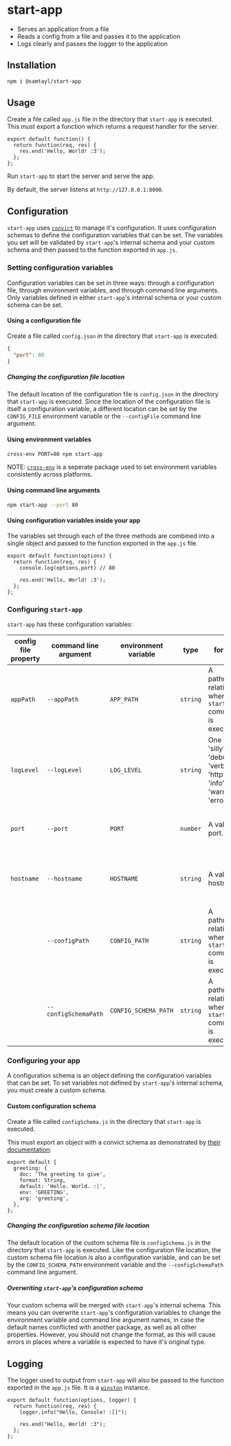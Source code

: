 # start-app

- Serves an application from a file
- Reads a config from a file and passes it to the application
- Logs clearly and passes the logger to the application

## Installation

```sh
npm i @samtayl/start-app
```

## Usage

Create a file called `app.js` file in the directory that `start-app` is executed. This must export a function which returns a request handler for the server.

```JS
export default function() {
  return function(req, res) {
    res.end('Hello, World! :3');
  };
};
```

Run `start-app` to start the server and serve the app.

By default, the server listens at `http://127.0.0.1:8000`.

## Configuration

`start-app` uses [`convict`](https://github.com/mozilla/node-convict/tree/master/packages/convict) to manage it's configuration. It uses configuration schemas to define the configuration variables that can be set. The variables you set will be validated by `start-app`'s internal schema and your custom schema and then passed to the function exported in `app.js`.

### Setting configuration variables

Configuration variables can be set in three ways: through a configuration file, through environment variables, and through command line arguments. Only variables defined in either `start-app`'s internal schema or your custom schema can be set.

#### Using a configuration file

Create a file called `config.json` in the directory that `start-app` is executed.

```JSON
{
  "port": 80
}
```

##### Changing the configuration file location

The default location of the configuration file is `config.json` in the directory that `start-app` is executed. Since the location of the configuration file is itself a configuration variable, a different location can be set by the `CONFIG_FILE` environment variable or the `--configFile` command line argument.

#### Using environment variables

```sh
cross-env PORT=80 npm start-app
```

NOTE: [`cross-env`](https://www.npmjs.com/package/cross-env) is a seperate package used to set environment variables consistently across platforms.

#### Using command line arguments

```sh
npm start-app --port 80
```

#### Using configuration variables inside your app

The variables set through each of the three methods are combined into a single object and passed to the function exported in the `app.js` file.

```JS
export default function(options) {
  return function(req, res) {
    console.log(options.port) // 80

    res.end('Hello, World! :3');
  };
};
```

### Configuring `start-app`

`start-app` has these configuration variables:

| config file property | command line argument | environment variable | type     | format                                                                  | default             | description                                              |
| -------------------- | --------------------- | -------------------- | -------- | ----------------------------------------------------------------------- | ------------------- | -------------------------------------------------------- |
| `appPath`            | `--appPath`           | `APP_PATH`           | `string` | A pathname relative to where the `start-app` command is executed.       | `"app.js"`          | The pathname of the file which your app is in.           |
| `logLevel`           | `--logLevel`          | `LOG_LEVEL`          | `string` | One of 'silly', 'debug', 'verbose', 'http', 'info', 'warn', or 'error'. | `"info"`            | The log level which should be displayed.                 |
| `port`               | `--port`              | `PORT`               | `number` | A valid port.                                                           | `8000`              | The port which the server should listen on.              |
| `hostname`           | `--hostname`          | `HOSTNAME`           | `string` | A valid hostname.                                                       | `"127.0.0.1"`       | The hostname which the server should listen on.          |
|                      | `--configPath`        | `CONFIG_PATH`        | `string` | A pathname relative to where the `start-app` command is executed.        | `"config.json"`     | The pathname of the file which your config is in.        |
|                      | `--configSchemaPath`  | `CONFIG_SCHEMA_PATH` | `string` | A pathname relative to where the `start-app` command is executed.        | `"configSchema.js"` | The pathname of the file which your config schema is in. |

### Configuring your app

A configuration schema is an object defining the configuration variables that can be set. To set variables not defined by `start-app`'s internal schema, you must create a custom schema.

#### Custom configuration schema

Create a file called `configSchema.js` in the directory that `start-app` is executed.

This must export an object with a convict schema as demonstrated by [their documentation](https://github.com/mozilla/node-convict/tree/master/packages/convict#usage):

```JS
export default {
  greeting: {
    doc: 'The greeting to give',
    format: String,
    default: 'Hello. World. :|',
    env: 'GREETING',
    arg: 'greeting',
  },
};
```

##### Changing the configuration schema file location

The default location of the custom schema file is `configSchema.js` in the directory that `start-app` is executed. Like the configuration file location, the custom schema file location is also a configuration variable, and can be set by the `CONFIG_SCHEMA_PATH` environment variable and the `--configSchemaPath` command line argument.

##### Overwriting `start-app`'s configuration schema

Your custom schema will be merged with `start-app`'s internal schema. This means you can overwrite `start-app`'s configuration variables to change the environment variable and command line argument names, in case the default names conflicted with another package, as well as all other properties. However, you should not change the format, as this will cause errors in places where a variable is expected to have it's original type.

## Logging

The logger used to output from `start-app` will also be passed to the function exported in the `app.js` file. It is a [`winston`](https://github.com/winstonjs/winston) instance.

```JS
export default function(options, logger) {
  return function(req, res) {
    logger.info("Hello, Console! :[]");

    res.end("Hello, World! :3");
  };
};
```
